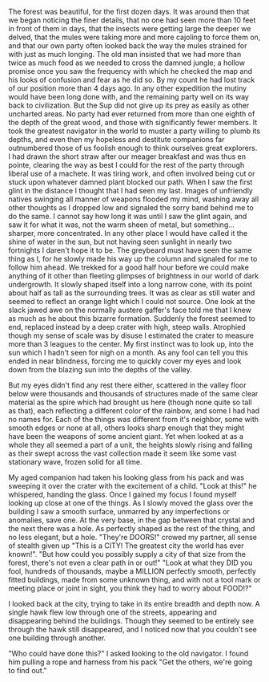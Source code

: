 The forest was beautiful, for the first dozen days. It was around then that we began noticing the finer details, that no one had seen more than 10 feet in front of them in days, that the insects were getting large the deeper we delved, that the mules were taking more and more cajoling to force them on, and that our own party often looked back the way the mules strained for with just as much longing.
The old man insisted that we had more than twice as much food as we needed to cross the damned jungle; a hollow promise once you saw the frequency with which he checked the map and his looks of confusion and fear as he did so. By my count he had lost track of our position more than 4 days ago. In any other expedition the mutiny would have been long done with, and the remaining party well on its way back to civilization. But the Sup did not give up its prey as easily as other uncharted areas. No party had ever returned from more than one eighth of the depth of the great wood, and those with significantly fewer members. It took the greatest navigator in the world to muster a party willing to plumb its depths, and even then my hopeless and destitute companions far outnumbered those of us foolish enough to think ourselves great explorers.
I had drawn the short straw after our meager breakfast and was thus en pointe, clearing the way as best I could for the rest of the party through liberal use of a machete. It was tiring work, and often involved being cut or stuck upon whatever damned plant blocked our path.
When I saw the first glint in the distance I thought that I had seen my last. Images of unfriendly natives swinging all manner of weapons flooded my mind, washing away all other thoughts as I dropped low and signaled the sorry band behind me to do the same. I cannot say how long it was until I saw the glint again, and saw it for what it was, not the warm sheen of metal, but something... sharper, more concentrated. In any other place I would have called it the shine of water in the sun, but not having seen sunlight in nearly two fortnights I daren't hope it to be.
The greybeard must have seen the same thing as I, for he slowly made his way up the column and signaled for me to follow him ahead. We trekked for a good half hour before we could make anything of it other than fleeting glimpses of brightness in our world of dark undergrowth. It slowly shaped itself into a long narrow cone, with its point  about half as tall as the surrounding trees. It was as clear as still water and seemed to reflect an orange light which I could not source. One look at the slack jawed awe on the normally austere gaffer's face told me that I knew as much as he about this bizarre formation.
Suddenly the forest seemed to end, replaced instead by a deep crater with high, steep walls. Atrophied though my sense of scale was by disuse I estimated the crater to measure more than 3 leagues to the center. My first instinct was to look up, into the sun which I hadn't seen for nigh on a month. As any fool can tell you this ended in near blindness, forcing me to quickly cover my eyes and look down from the blazing sun into the depths of the valley.

But my eyes didn't find any rest there either, scattered in the valley floor below were thousands and thousands of structures made of the same clear material as the spire which had brought us here (though none quite so tall as that), each reflecting a different color of the rainbow, and some I had had no names for. Each of the things was different from it's neighbor, some with smooth edges or none at all, others looks sharp enough that they might have been the weapons of some ancient giant. Yet when looked at as a whole they all seemed a part of a unit, the heights slowly rising and falling as their swept across the vast collection made it seem like some vast stationary wave, frozen solid for all time. 

My aged companion had taken his looking glass from his pack and was sweeping it over the crater with the excitement of a child. "Look at this!" he whispered, handing the glass. Once I gained my focus I found myself looking up close at one of the things. As I slowly moved the glass over the building I saw a smooth surface, unmarred by any imperfections or anomalies, save one. At the very base, in the gap between that crystal and the next there was a hole. As perfectly shaped as the rest of the thing, and no less elegant, but a hole. 
"They're DOORS!" crowed my partner, all sense of stealth given up "This is a CITY! The greatest city the world has ever known!".
"But how could you possibly supply a city of that size from the forest, there's not even a clear path in or out!"
"Look at what they DID you fool, hundreds of thousands, maybe a MILLION perfectly smooth, perfectly fitted buildings, made from some unknown thing, and with not a tool mark or meeting place or joint in sight, you think they had to worry about FOOD!?"

I looked back at the city, trying to take in its entire breadth and depth now. A single hawk flew low through one of the streets, appearing and disappearing behind the buildings. Though they seemed to be entirely see through the hawk still disappeared, and I noticed now that you couldn't see one building through another.

"Who could have done this?" I asked looking to the old navigator. I found him pulling a rope and harness from his pack
"Get the others, we're going to find out."
